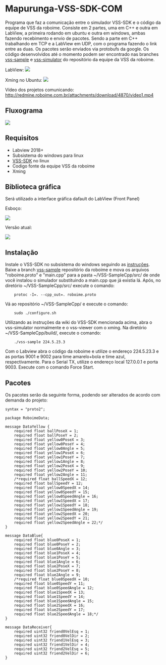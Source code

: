# Mapurunga-VSS-SDK-COM

Programa que faz a comunicação entre o simulador VSS-SDK e o código da equipe de VSS da roboime. Consiste em 2 partes, uma em C++ e outra em LabView, a primeira rodando em ubuntu e outra em windows, ambas fazendo recebimento e envio de pacotes. Sendo a parte em C++ trabalhando em TCP e a LabView em UDP, com o programa fazendo o link entre as duas. Os pacotes serão enviados via protobufs da google. Os código desenvolvidos até o momento podem ser encontrado nas branches [vss-sample](https://github.com/roboime/VSS/tree/vss-sample) e [vss-simulator](https://github.com/roboime/VSS/tree/vss-simulator) do repositório da equipe da VSS da roboime.

LabView:
![](/img/img3.PNG)

Xming no Ubuntu:
![](/img/img2.PNG)

Vídeo dos projetos comunicando:
http://redmine.roboime.com.br/attachments/download/4870/video1.mp4

## Fluxograma
![](/img/img6.PNG)

## Requisitos
* Labview 2018+
* Subsistema do windows para linux
* [VSS-SDK](https://vss-sdk.github.io/book/general.html) no linux
* Codigo fonte da equipe VSS da roboime
* Xming

## Biblioteca gráfica

Será utilizado a interface gráfica dafault do LabView (Front Panel)

Esboço:

![](/img/img5.png)

Versão atual:

![](/img/img4.PNG)

## Instalação
Instale o VSS-SDK no subsistema do windows seguindo as [instruções](https://vss-sdk.github.io/book/install.html).
Baixe a branch [vss-sample](https://github.com/roboime/VSS/tree/vss-sample) repositório da roboime e mova os arquivos "roboime.proto" e "main.cpp" para a pasta ~/VSS-SampleCpp/src/ de onde você instalou o simulador substituindo a main.cpp que já existia lá. Após, no diretório ~/VSS-SampleCpp/src/ execute o comando:
 		
		protoc -I=. --cpp_out=. roboime.proto
		
Vá ao repositório ~/VSS-SampleCpp/ e execute o comando:

		sudo ./configure.sh
		
Utilizando as instruções da wiki do VSS-SDK mencionada acima, abra o vss-simulator normalmente e o vss-viewer com o xming.
Na diretório ~/VSS-SampleCpp/build/, execute o comando:

		./vss-sample 224.5.23.3
		
Com o Labview abra o código da roboime e utilize o endereço 224.5.23.3 e as portas 9001 e 9002 para time amarelo+bola e time azul, respectivamente. Para o Serial TX, utilize o endereço local 127.0.0.1 e porta 9003. Execute com o comando Force Start.

## Pacotes

Os pacotes serão da seguinte forma, podendo ser alterados de acordo com demanda do projeto:

	syntax = "proto2";

	package RoboimeData;

	message DataYellow {
		required float ballPoseX = 1;
		required float ballPoseY = 2;
		required float yellow0PoseX = 3;
		required float yellow0PoseY = 4;
		required float yellow0Angle = 5;	
		required float yellow1PoseX = 6;
		required float yellow1PoseY = 7;
		required float yellow1Angle = 8;	
		required float yellow2PoseX = 9;
		required float yellow2PoseY = 10;
		required float yellow2Angle = 11;	
		/*required float ballSpeedX = 12;
		required float ballSpeedY = 12;
		required float yellow0SpeedX = 14;
		required float yellow0SpeedY = 15;
		required float yellow0SpeedAngle = 16;
		required float yellow1SpeedX = 17;
		required float yellow1SpeedY = 18;
		required float yellow1SpeedAngle = 19;
		required float yellow2SpeedX = 20;
		required float yellow2SpeedY = 21;
		required float yellow2SpeedAngle = 22;*/
	}
	
	message DataBlue{
		required float blue0PoseX = 1;
		required float blue0PoseY = 2;
		required float blue0Angle = 3;	
		required float blue1PoseX = 4;
		required float blue1PoseY = 5;
		required float blue1Angle = 6;	
		required float blue2PoseX = 7;
		required float blue2PoseY = 8;
		required float blue2Angle = 9;
		/*required float blue0SpeedX = 10;
		required float blue0SpeedY = 11;
		required float blue0SpeedAngle = 12;
		required float blue1SpeedX = 13;
		required float blue1SpeedY = 14;
		required float blue1SpeedAngle = 15;
		required float blue2SpeedX = 16;
		required float blue2SpeedY = 17;
		required float blue2SpeedAngle = 18;*/
	}

	message DataReceiver{
		required uint32 friend0VelEsq = 1;	
		required uint32 friend0VelDir = 2;
		required uint32 friend1VelEsq = 3;	
		required uint32 friend1VelDir = 4;
		required uint32 friend2VelEsq = 5;	
		required uint32 friend2VelDir = 6;
	}	
